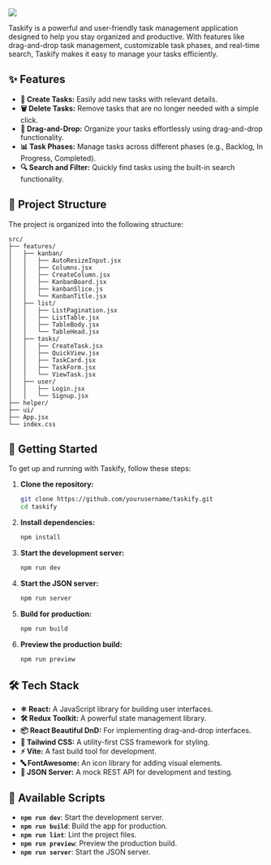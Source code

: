 <img src='images/logo.png'/>

Taskify is a powerful and user-friendly task management application designed to help you stay organized and productive. With features like drag-and-drop task management, customizable task phases, and real-time search, Taskify makes it easy to manage your tasks efficiently.

## ✨ Features

- **📝 Create Tasks:** Easily add new tasks with relevant details.
- **🗑️ Delete Tasks:** Remove tasks that are no longer needed with a simple click.
- **🔄 Drag-and-Drop:** Organize your tasks effortlessly using drag-and-drop functionality.
- **📊 Task Phases:** Manage tasks across different phases (e.g., Backlog, In Progress, Completed).
- **🔍 Search and Filter:** Quickly find tasks using the built-in search functionality.

## 📂 Project Structure

The project is organized into the following structure:

```plaintext
src/
├── features/
│   ├── kanban/
│   │   ├── AutoResizeInput.jsx
│   │   ├── Columns.jsx
│   │   ├── CreateColumn.jsx
│   │   ├── KanbanBoard.jsx
│   │   ├── kanbanSlice.js
│   │   └── KanbanTitle.jsx
│   ├── list/
│   │   ├── ListPagination.jsx
│   │   ├── ListTable.jsx
│   │   ├── TableBody.jsx
│   │   └── TableHead.jsx
│   ├── tasks/
│   │   ├── CreateTask.jsx
│   │   ├── QuickView.jsx
│   │   ├── TaskCard.jsx
│   │   ├── TaskForm.jsx
│   │   └── ViewTask.jsx
│   ├── user/
│   │   ├── Login.jsx
│   │   └── Signup.jsx
├── helper/
├── ui/
├── App.jsx
└── index.css
```

## 🚀 Getting Started

To get up and running with Taskify, follow these steps:

1. **Clone the repository:**
   ```bash
   git clone https://github.com/yourusername/taskify.git
   cd taskify
   ```

2. **Install dependencies:**
   ```bash
   npm install
   ```

3. **Start the development server:**
   ```bash
   npm run dev
   ```

4. **Start the JSON server:**
   ```bash
   npm run server
   ```

5. **Build for production:**
   ```bash
   npm run build
   ```

6. **Preview the production build:**
   ```bash
   npm run preview
   ```

## 🛠️ Tech Stack

- **⚛️ React:** A JavaScript library for building user interfaces.
- **🛠️ Redux Toolkit:** A powerful state management library.
- **📦 React Beautiful DnD:** For implementing drag-and-drop interfaces.
- **🎨 Tailwind CSS:** A utility-first CSS framework for styling.
- **⚡ Vite:** A fast build tool for development.
- **🔤 FontAwesome:** An icon library for adding visual elements.
- **📡 JSON Server:** A mock REST API for development and testing.

## 📜 Available Scripts

- **`npm run dev`**: Start the development server.
- **`npm run build`**: Build the app for production.
- **`npm run lint`**: Lint the project files.
- **`npm run preview`**: Preview the production build.
- **`npm run server`**: Start the JSON server.
